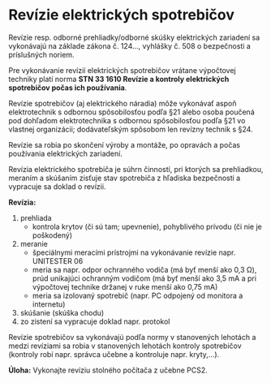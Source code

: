 # Revízie elektrických spotrebičov

Revízie resp. odborné prehliadky/odborné skúšky elektrických zariadení sa vykonávajú na základe zákona č. 124…, vyhlášky č. 508 o bezpečnosti a príslušných noriem.

Pre vykonávanie revízií elektrických spotrebičov vrátane výpočtovej techniky platí norma **STN 33 1610 Revízie a kontroly elektrických spotrebičov počas ich používania**.

Revízie spotrebičov (aj elektrického náradia) môže vykonávať aspoň elektrotechnik s odbornou spôsobilosťou podľa §21 alebo osoba poučená pod dohľadom elektrotechnika s odbornou spôsobilosťou podľa §21 vo vlastnej organizácii; dodávateľským spôsobom len revízny technik s §24.

Revízie sa robia po skončení výroby a montáže, po opravách a počas používania elektrických zariadení.

Revízia elektrického spotrebiča je súhrn činností, pri ktorých sa prehliadkou, meraním a skúšaním zisťuje stav spotrebiča z hľadiska bezpečnosti a vypracuje sa doklad o revízii.

**Revízia:**

1. prehliada
   - kontrola krytov (či sú tam; upevnenie), pohyblivého prívodu (či nie je poškodený)
2. meranie
   - špeciálnymi meracími prístrojmi na vykonávanie revízie napr. UNITESTER 06
   -  meria sa napr. odpor ochranného vodiča (má byť menší ako 0,3 Ω), prúd unikajúci ochranným vodičom (má byť menší ako 3,5 mA a pri výpočtovej technike držanej v ruke menší ako 0,75 mA)
   -  meria sa izolovaný spotrebič (napr. PC odpojený od monitora a internetu)
3. skúšanie (skúška chodu)
4. zo zistení sa vypracuje doklad napr. protokol

Revízie spotrebičov sa vykonávajú podľa normy v stanovených lehotách a medzi revíziami sa robia v stanovených lehotách kontroly spotrebičov (kontroly robí napr. správca učebne a kontroluje napr. kryty,…).

**Úloha:**
Vykonajte revíziu stolného počítača z učebne PCS2.

